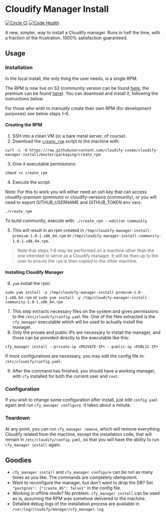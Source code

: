 # Cloudify Manager Install
[![Circle CI](https://circleci.com/gh/cloudify-cosmo/cloudify-manager-install/tree/master.svg?style=shield)](https://circleci.com/gh/cloudify-cosmo/cloudify-manager-install/tree/master)
[![Code Health](https://landscape.io/github/cloudify-cosmo/cloudify-manager-install/master/landscape.svg?style=flat)](https://landscape.io/github/cloudify-cosmo/cloudify-manager-install/master)

A new, simpler, way to install a Cloudify manager.
Runs in half the time, with a fraction of the frustration.
1000% satisfaction guaranteed.

## Usage
### Installation

In the local install, the only thing the user needs, is a single RPM.

The RPM is now live on S3 (community version can be found [here](https://github.com/cloudify-cosmo/cloudify-versions/blob/master/packages-urls/manager-install-rpm.yaml), the
premium can be found [here](https://github.com/cloudify-cosmo/cloudify-premium/blob/master/packages-urls/manager-install-rpm.yaml)).
You can download and install it, following the instructions below.

For those who wish to manually create their own RPM (for development purposes)
see below steps 1-6.

#### Creating the RPM

1. SSH into a clean VM (or a bare metal server, of course).
2. Download the [`create_rpm`](packaging/create_rpm) script to the machine
with:

`curl -L -O https://raw.githubusercontent.com/cloudify-cosmo/cloudify-manager-install/master/packaging/create_rpm`

3. Give it executable permissions:

`chmod +x create_rpm`

4. Execute the script:

Note: For this to work you will either need an ssh key that can access cloudify-premium (premium) or cloudify-versions (community),
or you will need to export GITHUB_USERNAME and GITHUB_TOKEN env vars.

`./create_rpm`

To build community, execute with:
`./create_rpm --edition community`

5. This will result in an rpm created in `/tmp/cloudify-manager-install-premium-1.0-1.x86_64.rpm` or `/tmp/cloudify-manager-install-community-1.0.1.x86_64.rpm`.

> Note that steps 1-6 may be performed on a machine other than the one
intended to serve as a Cloudify manager. It will be then up to the user
to ensure the `rpm` is then copied to the other machine.

#### Installing Cloudify Manager

6. `yum` install the rpm:

`sudo yum install -y /tmp/cloudify-manager-install-premium-1.0-1.x86_64.rpm`
or
`sudo yum install -y /tmp/cloudify-manager-install-community-1.0-1.x86_64.rpm`

7. This step extracts necessary files on the system and gives permissions to the
`/etc/cloudify/config.yaml` file. One of the files extracted is the
`cfy_manager` executable which will be used to actually install the manager.
8. Only the private and public IPs are necessary to install the manager,
and those can be provided directly to the executable like this:

`cfy_manager install --private-ip <PRIVATE-IP> --public-ip <PUBLIC-IP>`

If more configurations are necessary, you may edit the config file in:
`/etc/cloudify/config.yaml`.

9. After the command has finished, you should have a working manager,
with `cfy` installed for both the current user and `root`.

### Configuration
If you wish to change some configuration after install, just edit
`config.yaml` again and run `cfy_manager configure`. It takes about a minute.

### Teardown
At any point, you can run `cfy_manager remove`, which will remove everything
Cloudify related from the machine, except the installation code, that
will remain in `/etc/cloudify/config.yaml`, so that you will
have the ability to run `cfy_manager install` again.


## Goodies
* `cfy_manager install` and `cfy_manager configure` can be run as many times as
you like. The commands are completely idempotent.
* Want to reconfigure the manager, but don't want to drop the DB?
Set `"postgres": {"create_db": false}"` in the config file.
* Working in offline mode? No problem. `cfy_manager install` can be used as is,
assuming the RPM was somehow delivered to the machine.
* Detailed debug logs of the installation process are available in
`/var/log/cloudify/manager/cfy_manager.log`

